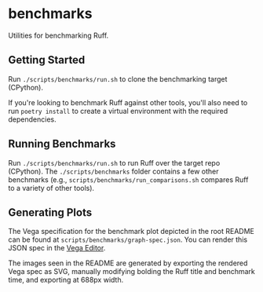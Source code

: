# benchmarks

Utilities for benchmarking Ruff.

## Getting Started

Run `./scripts/benchmarks/run.sh` to clone the benchmarking target (CPython).

If you're looking to benchmark Ruff against other tools, you'll also need to run `poetry
install` to create a virtual environment with the required dependencies.

## Running Benchmarks

Run `./scripts/benchmarks/run.sh` to run Ruff over the target repo (CPython). The
`./scripts/benchmarks` folder contains a few other benchmarks (e.g., `scripts/benchmarks/run_comparisons.sh`
compares Ruff to a variety of other tools).

## Generating Plots

The Vega specification for the benchmark plot depicted in the root README can be found at
`scripts/benchmarks/graph-spec.json`. You can render this JSON spec in the [Vega Editor](https://vega.github.io/editor/#/edited).

The images seen in the README are generated by exporting the rendered Vega spec as SVG, manually
modifying bolding the Ruff title and benchmark time, and exporting at 688px width.
